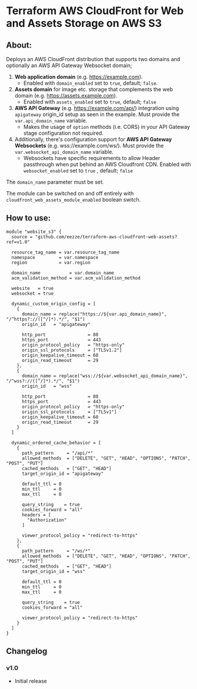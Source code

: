 # Terraform AWS CloudFront for Web and Assets Storage on AWS S3

## About:

Deploys an AWS CloudFront distribution that supports two domains and optionally an AWS API Gateway Websocket domain;
  1) **Web application domain** (e.g. https://example.com). 
     - Enabled with ``domain_enabled`` set to ``true``, default; ``false``.
  2) **Assets domain** for image etc. storage that complements the web domain (e.g. https://assets.example.com). 
     - Enabled with ``assets_enabled`` set to ``true``, default; ``false``
  3) **AWS API Gateway** (e.g. https://example.com/api/) integration using ``apigateway`` origin_id setup as seen in the example. Must provide the ``var.api_domain_name`` variable.
      - Makes the usage of ``option`` methods (i.e. CORS) in your API Gateway stage configuration not required.
  4) Additionally, there's configuration support for **AWS API Gateway Websockets** (e.g. wss://example.com/ws/). Must provide the ``var.websocket_api_domain_name`` variable.
     - Websockets have specific requirements to allow Header passthrough when put behind an AWS Cloudfront CDN. Enabled with ``websocket_enabled`` set to ``true`` , default; ``false``

The ``domain_name`` parameter must be set.

The module can be switched on and off entirely with ``cloudfront_web_assets_module_enabled`` boolean switch.

## How to use:



```hcl
module "website_s3" {
  source = "github.com/eezze/terraform-aws-cloudfront-web-assets?ref=v1.0"

  resource_tag_name = var.resource_tag_name
  namespace         = var.namespace
  region            = var.region

  domain_name           = var.domain_name
  acm_validation_method = var.acm_validation_method

  website   = true
  websocket = true

  dynamic_custom_origin_config = [
    {
      domain_name = replace("https://${var.api_domain_name}", "/^https?://([^/]*).*/", "$1")
      origin_id   = "apigateway"

      http_port                = 80
      https_port               = 443
      origin_protocol_policy   = "https-only"
      origin_ssl_protocols     = ["TLSv1.2"]
      origin_keepalive_timeout = 60
      origin_read_timeout      = 29
    },
    {
      domain_name = replace("wss://${var.websocket_api_domain_name}", "/^wss?://([^/]*).*/", "$1")
      origin_id   = "wss"

      http_port                = 80
      https_port               = 443
      origin_protocol_policy   = "https-only"
      origin_ssl_protocols     = ["TLSv1"]
      origin_keepalive_timeout = 60
      origin_read_timeout      = 29
    }
  ]

  dynamic_ordered_cache_behavior = [
    {
      path_pattern     = "/api/*"
      allowed_methods  = ["DELETE", "GET", "HEAD", "OPTIONS", "PATCH", "POST", "PUT"]
      cached_methods   = ["GET", "HEAD"]
      target_origin_id = "apigateway"

      default_ttl = 0
      min_ttl     = 0
      max_ttl     = 0

      query_string    = true
      cookies_forward = "all"
      headers = [
        "Authorization"
      ]

      viewer_protocol_policy = "redirect-to-https"
    },
    {
      path_pattern     = "/ws/*"
      allowed_methods  = ["DELETE", "GET", "HEAD", "OPTIONS", "PATCH", "POST", "PUT"]
      cached_methods   = ["GET", "HEAD"]
      target_origin_id = "wss"

      default_ttl = 0
      min_ttl     = 0
      max_ttl     = 0

      query_string    = true
      cookies_forward = "all"

      viewer_protocol_policy = "redirect-to-https"
    }
  ]
}
```

## Changelog

### v1.0
 - Initial release